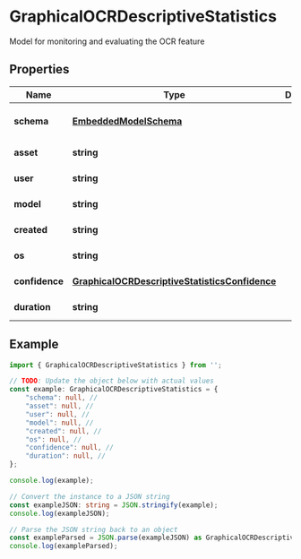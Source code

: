 
# GraphicalOCRDescriptiveStatistics

Model for monitoring and evaluating the OCR feature

## Properties

Name | Type | Description | Notes
------------ | ------------- | ------------- | -------------
**schema** | [**EmbeddedModelSchema**](EmbeddedModelSchema) |  | [optional] [default to undefined]
**asset** | **string** |  | [default to undefined]
**user** | **string** |  | [default to undefined]
**model** | **string** |  | [default to undefined]
**created** | **string** |  | [default to undefined]
**os** | **string** |  | [default to undefined]
**confidence** | [**GraphicalOCRDescriptiveStatisticsConfidence**](GraphicalOCRDescriptiveStatisticsConfidence) |  | [default to undefined]
**duration** | **string** |  | [default to undefined]

## Example

```typescript
import { GraphicalOCRDescriptiveStatistics } from '';

// TODO: Update the object below with actual values
const example: GraphicalOCRDescriptiveStatistics = {
    "schema": null, // 
    "asset": null, // 
    "user": null, // 
    "model": null, // 
    "created": null, // 
    "os": null, // 
    "confidence": null, // 
    "duration": null, // 
};

console.log(example);

// Convert the instance to a JSON string
const exampleJSON: string = JSON.stringify(example);
console.log(exampleJSON);

// Parse the JSON string back to an object
const exampleParsed = JSON.parse(exampleJSON) as GraphicalOCRDescriptiveStatistics;
console.log(exampleParsed);
```




